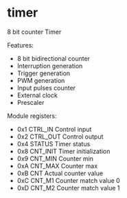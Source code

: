 # timer
8 bit counter Timer 

Features:

- 8 bit bidirectional counter
- Interruption generation
- Trigger generation
- PWM generation
- Input pulses counter
- External clock
- Prescaler

Module registers:


- 0x1	CTRL_IN	Control input
- 0x2	CTRL_OUT	Control output
- 0x4	STATUS	Timer status 
- 0x8	CNT_INIT	Timer initialization
- 0x9	CNT_MIN	Counter min 
- 0xA	CNT_MAX	Counter max 
- 0xB	CNT	Actual counter value
- 0xC	CNT_M1	Counter match value 0
- 0xD	CNT_M2	Counter match value 1
